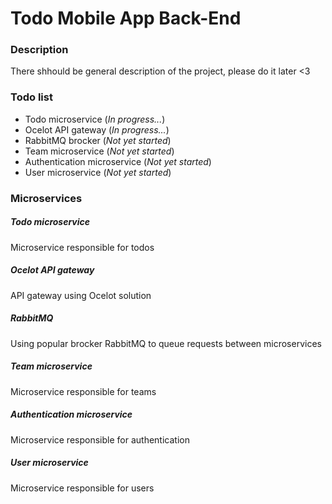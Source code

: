 # Todo Mobile App Back-End

### Description
There shhould be general description of the project, please do it later <3

### Todo list
* Todo microservice             (_In progress..._)
* Ocelot API gateway            (_In progress..._)
* RabbitMQ brocker              (_Not yet started_)
* Team microservice             (_Not yet started_)
* Authentication microservice   (_Not yet started_)
* User microservice             (_Not yet started_)

### Microservices
##### Todo microservice
Microservice responsible for todos
##### Ocelot API gateway
API gateway using Ocelot solution
##### RabbitMQ
Using popular brocker RabbitMQ to queue requests between microservices
##### Team microservice
Microservice responsible for teams
##### Authentication microservice
Microservice responsible for authentication
##### User microservice
Microservice responsible for users
